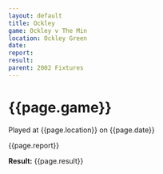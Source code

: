 ```yaml
---
layout: default
title: Ockley
game: Ockley v The Min
location: Ockley Green
date: 
report: 
result: 
parent: 2002 Fixtures
---
```


# {{page.game}}

Played at {{page.location}} on {{page.date}}

{{page.report}}

**Result:** {{page.result}}
